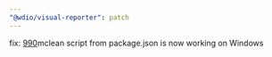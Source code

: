 ```yaml
---
"@wdio/visual-reporter": patch
---
```


fix: [990](#990)mclean script from package.json is now working on Windows
